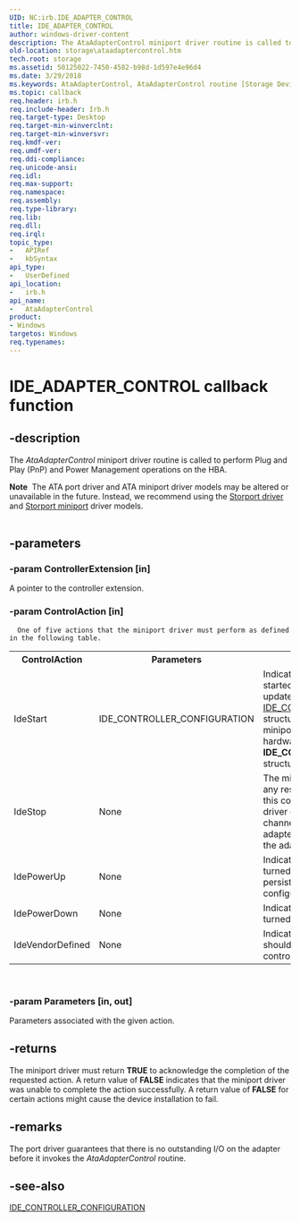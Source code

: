 ```yaml
---
UID: NC:irb.IDE_ADAPTER_CONTROL
title: IDE_ADAPTER_CONTROL
author: windows-driver-content
description: The AtaAdapterControl miniport driver routine is called to perform Plug and Play (PnP) and Power Management operations on the HBA.Note  The ATA port driver and ATA miniport driver models may be altered or unavailable in the future.
old-location: storage\ataadaptercontrol.htm
tech.root: storage
ms.assetid: 50125022-7450-4582-b98d-1d597e4e96d4
ms.date: 3/29/2018
ms.keywords: AtaAdapterControl, AtaAdapterControl routine [Storage Devices], IDE_ADAPTER_CONTROL, atartns_6460976d-3415-4cda-b128-f74baefd075f.xml, irb/AtaAdapterControl, storage.ataadaptercontrol
ms.topic: callback
req.header: irb.h
req.include-header: Irb.h
req.target-type: Desktop
req.target-min-winverclnt: 
req.target-min-winversvr: 
req.kmdf-ver: 
req.umdf-ver: 
req.ddi-compliance: 
req.unicode-ansi: 
req.idl: 
req.max-support: 
req.namespace: 
req.assembly: 
req.type-library: 
req.lib: 
req.dll: 
req.irql: 
topic_type:
-	APIRef
-	kbSyntax
api_type:
-	UserDefined
api_location:
-	irb.h
api_name:
-	AtaAdapterControl
product:
- Windows
targetos: Windows
req.typenames: 
---
```


# IDE_ADAPTER_CONTROL callback function


## -description


The <i>AtaAdapterControl</i> miniport driver routine is called to perform Plug and Play (PnP) and Power Management operations on the HBA.
<div class="alert"><b>Note</b>  The ATA port driver and ATA miniport driver models may be altered or unavailable in the future. Instead, we recommend using the <a href="https://msdn.microsoft.com/windows/hardware/drivers/storage/storport-driver">Storport driver</a> and <a href="https://msdn.microsoft.com/windows/hardware/drivers/storage/storport-miniport-drivers">Storport miniport</a> driver models.</div><div> </div>

## -parameters




### -param ControllerExtension [in]

A pointer to the controller extension.


### -param ControlAction [in]


      One of five actions that the miniport driver must perform as defined in the following table.
  

<table>
<tr>
<th>ControlAction</th>
<th>Parameters</th>
<th>Description</th>
</tr>
<tr>
<td>
IdeStart

</td>
<td>
IDE_CONTROLLER_CONFIGURATION

</td>
<td>
Indicates that the adapter is being started. The miniport driver should update the member in the <a href="https://msdn.microsoft.com/library/windows/hardware/ff559036">IDE_CONTROLLER_CONFIGURATION</a> structure. If it is required, the miniport driver could obtain its hardware resources from the <b>IDE_CONTROLLER_CONFIGURATION</b> structure.

</td>
</tr>
<tr>
<td>
IdeStop

</td>
<td>
None

</td>
<td>
The miniport driver should stop using any resources that are allocated for this controller. Be aware that the port driver guarantees that all the channels that  are exposed by the adapter are stopped before it stops the adapter.

</td>
</tr>
<tr>
<td>
IdePowerUp

</td>
<td>
None

</td>
<td>
Indicates that the adapter is being turned on. Anything that does not persist across a power cycle must be configured during IdePowerUp.  

</td>
</tr>
<tr>
<td>
IdePowerDown

</td>
<td>
None

</td>
<td>
Indicates that the adapter is being turned off.

</td>
</tr>
<tr>
<td>
IdeVendorDefined

</td>
<td>
None

</td>
<td>
Indicates that the miniport driver should perform a vendor-defined control action..

</td>
</tr>
</table>
 


### -param Parameters [in, out]

Parameters associated with the given action.


## -returns



The miniport driver must return <b>TRUE</b> to acknowledge the completion of the requested action. A return value of <b>FALSE</b> indicates that the miniport driver was unable to complete the action successfully. A return value of <b>FALSE</b> for certain actions might cause the device installation to fail.




## -remarks



The port driver guarantees that there is no outstanding I/O on the adapter before it invokes the <i>AtaAdapterControl</i> routine.




## -see-also




<a href="https://msdn.microsoft.com/library/windows/hardware/ff559036">IDE_CONTROLLER_CONFIGURATION</a>
 

 

